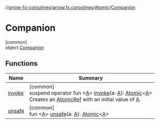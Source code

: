 //[arrow-fx-coroutines](../../../../index.md)/[arrow.fx.coroutines](../../index.md)/[Atomic](../index.md)/[Companion](index.md)

# Companion

[common]\
object [Companion](index.md)

## Functions

| Name | Summary |
|---|---|
| [invoke](invoke.md) | [common]<br>suspend operator fun &lt;[A](invoke.md)&gt; [invoke](invoke.md)(a: [A](invoke.md)): [Atomic](../index.md)&lt;[A](invoke.md)&gt;<br>Creates an [AtomicRef](../../../../../arrow-continuations/arrow-continuations/arrow.continuations.generic/-atomic-ref/index.md) with an initial value of [A](invoke.md). |
| [unsafe](unsafe.md) | [common]<br>fun &lt;[A](unsafe.md)&gt; [unsafe](unsafe.md)(a: [A](unsafe.md)): [Atomic](../index.md)&lt;[A](unsafe.md)&gt; |
